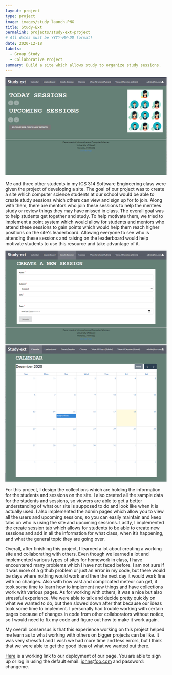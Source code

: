 ```yaml
---
layout: project
type: project
image: images/study_launch.PNG
title: Study-Ext 
permalink: projects/study-ext-project
# All dates must be YYYY-MM-DD format!
date: 2020-12-18
labels:
  - Group Study 
  - Collaborative Project
summary: Build a site which allows study to organize study sessions.
---
```


<img class="ui medium left floated rounded image" src="../images/study_home.PNG">

Me and three other students in my ICS 314 Software Engineering class were given the project of developing a site. The goal of our project was to create a site which computer science students at our school would be able to create study sessions which others can view and sign up for to join. Along with them, there are mentors who join these sessions to help the mentees study or review things they may have missed in class. The overall goal was to help students get together and study. To help motivate them, we tried to implement a point system which would allow for students and mentors who attend these sessions to gain points which would help them reach higher positions on the site's leaderboard. Allowing everyone to see who is attending these sessions and raising on the leaderboard would help motivate students to use this resource and take advantage of it. 

<img class="ui medium right floated rounded image" src="../images/study_create.PNG">
<img class="ui medium right floated rounded image" src="../images/study_calander.PNG">

For this project, I design the collections which are holding the information for the students and sessions on the site. I also created all the sample data for the students and sessions, so viewers are able to get a better understanding of what our site is supposed to do and look like when it is actually used. I also implemented the admin pages which allow you to view all the users and upcoming sessions, so you can easily maintain and keep tabs on who is using the site and upcoming sessions. Lastly, I implemented the create session tab which allows for students to be able to create new sessions and add in all the information for what class, when it’s happening, and what the general topic they are going over. 

Overall, after finishing this project, I learned a lot about creating a working site and collaborating with others. Even though we learned a lot and implemented various types of sites for homework in class, I have encountered many problems which I have not faced before. I am not sure if it was more of a github problem or just an error in my code, but there would be days where nothing would work and then the next day it would work fine with no changes. Also with how vast and complicated meteor can get, it took some time to learn how to implement new things and have collections work with various pages. As for working with others, it was a nice but also stressful experience. We were able to talk and decide pretty quickly on what we wanted to do, but then slowed down after that because our ideas took some time to implement. I personally had trouble working with certain pages because of changes in code from other collaborators without notice, so I would need to fix my code and figure out how to make it work again. 

My overall consensus is that this experience working on this project helped me learn as to what working with others on bigger projects can be like. It was very stressful and I wish we had more time and less errors, but I think that we were able to get the good idea of what we wanted out there. 

[Here](https://study-ext.xyz/#/) is a working link to our deployment of our page. You are able to sign up or log in using the default email: john@foo.com and password: changeme. 
